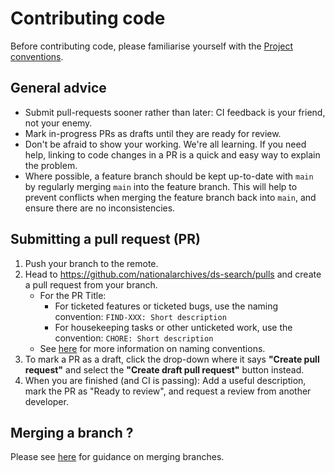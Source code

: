 # Contributing code

Before contributing code, please familiarise yourself with the [Project conventions](project-conventions.md).

## General advice

- Submit pull-requests sooner rather than later: CI feedback is your friend, not your enemy.
- Mark in-progress PRs as drafts until they are ready for review.
- Don't be afraid to show your working. We're all learning. If you need help, linking to code changes in a PR is a quick and easy way to explain the problem.
- Where possible, a feature branch should be kept up-to-date with `main` by regularly merging `main` into the feature branch. This will help to prevent conflicts when merging the feature branch back into `main`, and ensure there are no inconsistencies.

## Submitting a pull request (PR)

1. Push your branch to the remote.
2. Head to <https://github.com/nationalarchives/ds-search/pulls> and create a pull request from your branch.
   - For the PR Title:
     - For ticketed features or ticketed bugs, use the naming convention: `FIND-XXX: Short description`
     - For housekeeping tasks or other unticketed work, use the convention: `CHORE: Short description`
   - See [here](project-conventions.md#naming-pull-requests) for more information on naming conventions.
3. To mark a PR as a draft, click the drop-down where it says **"Create pull request"** and select the **"Create draft pull request"** button instead.
4. When you are finished (and CI is passing): Add a useful description, mark the PR as "Ready to review", and request a review from another developer.

## Merging a branch ?

Please see [here](project-conventions.md#merging-branches) for guidance on merging branches.
